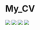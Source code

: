 # My_CV

![](https://img.shields.io/badge/-HTML-FB6D3A)
![](https://img.shields.io/badge/-CSS-FB6D3A)
![](https://img.shields.io/badge/-SVG-FB6D3A)
![](https://img.shields.io/badge/-Responsive%20design-FB6D3A)
